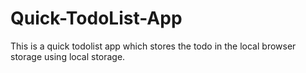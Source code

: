 # Quick-TodoList-App
This is a quick todolist app which stores the todo in the local browser storage using local storage.
